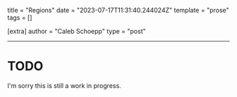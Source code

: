 title = "Regions"
date = "2023-07-17T11:31:40.244024Z"
template = "prose"
tags = []

[extra]
author = "Caleb Schoepp"
type = "post"

---

# TODO

I'm sorry this is still a work in progress.
